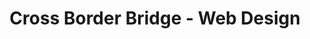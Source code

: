 ---
title: Cross Border Bridge - Web Design
description: First Web Design Project after getting Web Design Certificate
bodyText: <strong>ABOUT</strong><br>This is the website of my father's personal business, in which he has clients of both Japanese and American companies. This is only for PC view only, because most of the clients do not use smartphone that much in their work - they are office workers, so I designed the website in the PC view.<br><br><strong>The Process/Issues</strong><br>I received my web design certificate in December 2014.  However, I didn't have a full grasp of responsive design at this point, but it was a blessing as my father told me that most of his clients viewed mostly on PC - as they were older clients.
img: CBBC.png
alt: CBBC
url: 
---